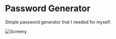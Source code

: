 # Password Generator
Simple password generator that I needed for myself.

![Screeny](http://i.imgur.com/UO1nhQN.png)